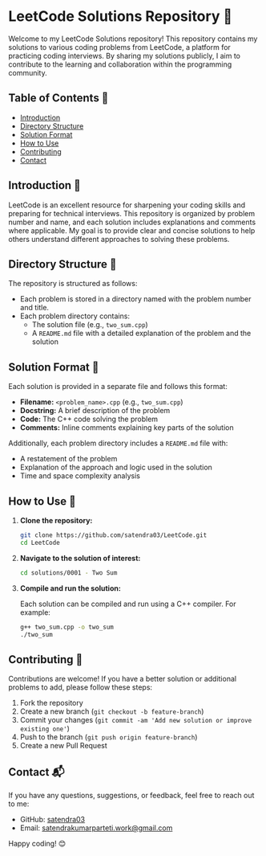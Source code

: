 # LeetCode Solutions Repository  🚀

Welcome to my LeetCode Solutions repository! This repository contains my solutions to various coding problems from LeetCode, a platform for practicing coding interviews. By sharing my solutions publicly, I aim to contribute to the learning and collaboration within the programming community.

## Table of Contents 📑

- [Introduction](#introduction)
- [Directory Structure](#directory-structure)
- [Solution Format](#solution-format)
- [How to Use](#how-to-use)
- [Contributing](#contributing)
- [Contact](#contact)

## Introduction 📘

LeetCode is an excellent resource for sharpening your coding skills and preparing for technical interviews. This repository is organized by problem number and name, and each solution includes explanations and comments where applicable. My goal is to provide clear and concise solutions to help others understand different approaches to solving these problems.

## Directory Structure 📂

The repository is structured as follows:


- Each problem is stored in a directory named with the problem number and title.
- Each problem directory contains:
  - The solution file (e.g., `two_sum.cpp`)
  - A `README.md` file with a detailed explanation of the problem and the solution

## Solution Format 📝

Each solution is provided in a separate file and follows this format:

- **Filename:** `<problem_name>.cpp` (e.g., `two_sum.cpp`)
- **Docstring:** A brief description of the problem
- **Code:** The C++ code solving the problem
- **Comments:** Inline comments explaining key parts of the solution

Additionally, each problem directory includes a `README.md` file with:

- A restatement of the problem
- Explanation of the approach and logic used in the solution
- Time and space complexity analysis

## How to Use 🔧

1. **Clone the repository:**

    ```bash
    git clone https://github.com/satendra03/LeetCode.git
    cd LeetCode
    ```

2. **Navigate to the solution of interest:**

    ```bash
    cd solutions/0001 - Two Sum
    ```

3. **Compile and run the solution:**

    Each solution can be compiled and run using a C++ compiler. For example:

    ```bash
    g++ two_sum.cpp -o two_sum
    ./two_sum
    ```

## Contributing 🤝

Contributions are welcome! If you have a better solution or additional problems to add, please follow these steps:

1. Fork the repository
2. Create a new branch (`git checkout -b feature-branch`)
3. Commit your changes (`git commit -am 'Add new solution or improve existing one'`)
4. Push to the branch (`git push origin feature-branch`)
5. Create a new Pull Request

## Contact  📬

If you have any questions, suggestions, or feedback, feel free to reach out to me:

- GitHub: [satendra03](https://github.com/satendra03)
- Email: [satendrakumarparteti.work@gmail.com](mailto:satendrakumarparteti.work@gmail.com)

Happy coding!  😊
